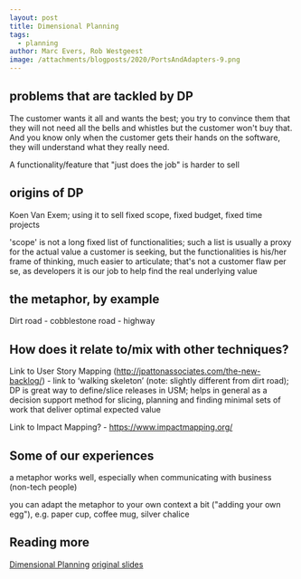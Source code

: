 ```yaml
---
layout: post
title: Dimensional Planning
tags:
  - planning
author: Marc Evers, Rob Westgeest
image: /attachments/blogposts/2020/PortsAndAdapters-9.png
---
```


## problems that are tackled by DP

The customer wants it all and wants the best; you try to convince them that they will not need all the bells and whistles but the customer won't buy that. And you know only when the customer gets their hands on the software, they will understand what they really need.

A functionality/feature that "just does the job" is harder to sell


## origins of DP

Koen Van Exem; using it to sell fixed scope, fixed budget, fixed time projects 

'scope' is not a long fixed list of functionalities; such a list is usually a proxy for the actual value a customer is seeking, but the functionalities is his/her frame of thinking, much easier to articulate; that's not a customer flaw per se, as developers it is our job to help find the real underlying value

## the metaphor, by example


Dirt road - cobblestone road - highway


## How does it relate to/mix with other techniques?

Link to User Story Mapping (http://jpattonassociates.com/the-new-backlog/) - link to ‘walking skeleton’ (note: slightly different from dirt road); DP is great way to define/slice releases in USM; helps in general as a decision support method for slicing, planning and finding minimal sets of work that deliver optimal expected value


Link to Impact Mapping? - https://www.impactmapping.org/ 

## Some of our experiences

a metaphor works well, especially when communicating with business (non-tech people)

you can adapt the metaphor to your own context a bit ("adding your own egg"), e.g. paper cup, coffee mug, silver chalice

## Reading more

[Dimensional Planning](http://www.hanoulle.be/2015/07/dimensional-planning/)
[original slides](https://www.slideshare.net/inxin/dimensional-planning-30790935)




